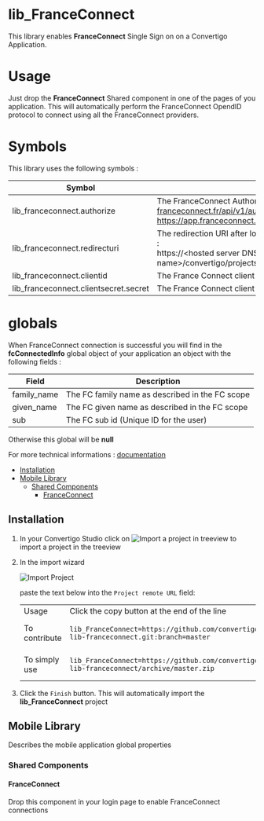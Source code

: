 


# lib_FranceConnect

This library enables **FranceConnect** Single Sign on on a Convertigo Application. 

# Usage

Just drop the **FranceConnect** Shared component in one of the pages of you application. This will automatically perform the FranceConnect OpendID protocol to connect using all the FranceConnect providers.

# Symbols

This library uses the following symbols :


| Symbol                            		| Usage    		| Default Value|
| --------------------------------------| ------------- |---------------|
| lib_franceconnect.authorize 			| The FranceConnect Authorize Url. Can be https://fcp.integ01.dev-franceconnect.fr/api/v1/authorize for integration environment or https://app.franceconnect.gouv.fr/api/v1/authorize for production		| https://app.franceconnect.gouv.fr/api/v1/authorize  |
| lib_franceconnect.redirecturi   		| The redirection URI after login. Must relect the hosted application in the form : <br /> https://&lt;hosted server DNS name&gt;/convertigo/projects/lib_FranceConnect/getTokenFranceConnect.html	 | https://pedro.convertigo.net/convertigo/projects/lib_FranceConnect/getTokenFranceConnect.html |
| lib_franceconnect.clientid   			| The France Connect client id	 | 211286433e39cce01db448d80181bdfd005554b19cd51b3fe7943f6b3b86ab6e |
| lib_franceconnect.clientsecret.secret 	| The France Connect client secret	|2791a731e6a59f56b6b4dd0d08c9b1f593b5f3658b9fd731cb24248e2669af4b |

# globals

When FranceConnect connection is successful you will find in the **fcConnectedInfo** global object of your application an object with the following fields :

| Field                 | Description                                      |
| ----------------------| -------------------------------------------------|
| family_name 			| The FC family name as described in the FC scope  |
| given_name 			| The FC given name as described in the FC scope   |
| sub 					| The FC sub id (Unique ID for the user)           |

Otherwise this global will be **null**



For more technical informations : [documentation](./project.md)

- [Installation](#installation)
- [Mobile Library](#mobile-library)
    - [Shared Components](#shared-components)
        - [FranceConnect](#franceconnect)


## Installation

1. In your Convertigo Studio click on ![](https://github.com/convertigo/convertigo/blob/develop/eclipse-plugin-studio/icons/studio/project_import.gif?raw=true "Import a project in treeview") to import a project in the treeview
2. In the import wizard

   ![](https://github.com/convertigo/convertigo/blob/develop/eclipse-plugin-studio/tomcat/webapps/convertigo/templates/ftl/project_import_wzd.png?raw=true "Import Project")
   
   paste the text below into the `Project remote URL` field:
   <table>
     <tr><td>Usage</td><td>Click the copy button at the end of the line</td></tr>
     <tr><td>To contribute</td><td>

     ```
     lib_FranceConnect=https://github.com/convertigo/c8oprj-lib-franceconnect.git:branch=master
     ```
     </td></tr>
     <tr><td>To simply use</td><td>

     ```
     lib_FranceConnect=https://github.com/convertigo/c8oprj-lib-franceconnect/archive/master.zip
     ```
     </td></tr>
    </table>
3. Click the `Finish` button. This will automatically import the __lib_FranceConnect__ project


## Mobile Library

Describes the mobile application global properties

### Shared Components

#### FranceConnect

Drop this component in your login page to enable FranceConnect connections



